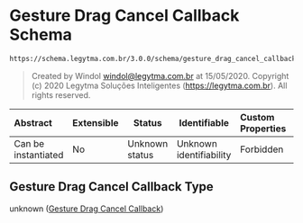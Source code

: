 # Gesture Drag Cancel Callback Schema

```txt
https://schema.legytma.com.br/3.0.0/schema/gesture_drag_cancel_callback.schema.json
```




> Created by Windol [windol@legytma.com.br](mailto:windol@legytma.com.br) at 15/05/2020.
> Copyright (c) 2020 Legytma Soluções Inteligentes (<https://legytma.com.br>). All rights reserved.
>

| Abstract            | Extensible | Status         | Identifiable            | Custom Properties | Additional Properties | Access Restrictions | Defined In                                                                                                            |
| :------------------ | ---------- | -------------- | ----------------------- | :---------------- | --------------------- | ------------------- | --------------------------------------------------------------------------------------------------------------------- |
| Can be instantiated | No         | Unknown status | Unknown identifiability | Forbidden         | Allowed               | none                | [gesture_drag_cancel_callback.schema.json](../schema/gesture_drag_cancel_callback.schema.json) |

## Gesture Drag Cancel Callback Type

unknown ([Gesture Drag Cancel Callback](gesture_drag_cancel_callback.md))
